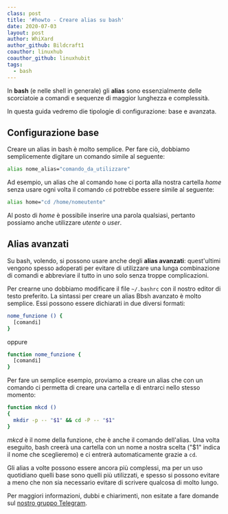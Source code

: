 ```yaml
---
class: post
title: '#howto - Creare alias su bash'
date: 2020-07-03
layout: post
author: WhiXard
author_github: Bildcraft1
coauthor: linuxhub
coauthor_github: linuxhubit
tags:
  - bash
---
```

In **bash** (e nelle shell in generale) gli **alias** sono essenzialmente delle scorciatoie a comandi e sequenze di maggior lunghezza e complessità.

In questa guida vedremo die tipologie di configurazione: base e avanzata.

## Configurazione base

Creare un alias in bash è molto semplice. Per fare ciò, dobbiamo semplicemente digitare un comando simile al seguente:

```bash
alias nome_alias="comando_da_utilizzare"
```

Ad esempio, un alias che al comando `home` ci porta alla nostra cartella *home* senza usare ogni volta il comando `cd` potrebbe essere simile al seguente:

```bash
alias home="cd /home/nomeutente"
```

Al posto di *home* è possibile inserire una parola qualsiasi, pertanto possiamo anche utilizzare *utente* o *user*.

## Alias avanzati

Su bash, volendo, si possono usare anche degli **alias avanzati**: quest'ultimi vengono spesso adoperati per evitare di utilizzare una lunga combinazione di comandi e abbreviare il tutto in uno solo senza troppe complicazioni. 

Per crearne uno dobbiamo modificare il file `~/.bashrc` con il nostro editor di testo preferito. La sintassi per creare un alias Bbsh avanzato è molto semplice. Essi possono essere dichiarati in due diversi formati:

```bash
nome_funzione () {
  [comandi]
}
```

oppure

```bash
function nome_funzione {
  [comandi]
}
```

Per fare un semplice esempio, proviamo a creare un alias che con un comando ci permetta di creare una cartella e di entrarci nello stesso momento:

```bash
function mkcd ()
{
  mkdir -p -- "$1" && cd -P -- "$1"
}
```

*mkcd* è il nome della funzione, che è anche il comando dell'alias. Una volta eseguito, bash creerà una cartella con un nome a nostra scelta ("$1" indica il nome che sceglieremo) e ci entrerà automaticamente grazie a `cd`.

Gli alias a volte possono essere ancora più complessi, ma per un uso quotidiano quelli base sono quelli più utilizzati, e spesso si possono evitare a meno che non sia necessario evitare di scrivere qualcosa di molto lungo.

Per maggiori informazioni, dubbi e chiarimenti, non esitate a fare domande sul <a href="https://t.me/linuxpeople">nostro gruppo Telegram</a>.
